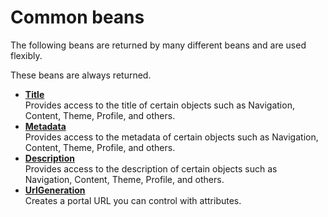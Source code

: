 # Common beans

The following beans are returned by many different beans and are used flexibly.

These beans are always returned.

-   **[Title](../dev-theme/themeopt_el_bean_title.md)**  
Provides access to the title of certain objects such as Navigation, Content, Theme, Profile, and others.
-   **[Metadata](../dev-theme/themeopt_el_bean_meta.md)**  
Provides access to the metadata of certain objects such as Navigation, Content, Theme, Profile, and others.
-   **[Description](../dev-theme/themeopt_el_bean_description.md)**  
Provides access to the description of certain objects such as Navigation, Content, Theme, Profile, and others.
-   **[UrlGeneration](../dev-theme/themeopt_el_bean_url_gen.md)**  
Creates a portal URL you can control with attributes.


